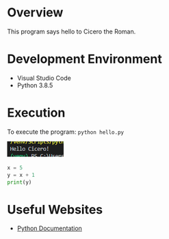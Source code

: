 # Overview

This program says hello to Cicero the Roman.

# Development Environment

* Visual Studio Code
* Python 3.8.5

# Execution

To execute the program: `python hello.py`

![Screenshot showing "Hello Cicero!"](screenshot.png)

```python
x = 5
y = x + 1
print(y)
```

# Useful Websites

* [Python Documentation](https://docs.python.org/3/library/index.html)